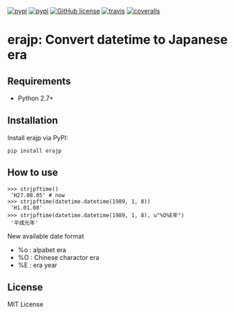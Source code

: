 [![pypi](https://img.shields.io/pypi/dm/erajp.svg)](https://pypi.python.org/pypi/erajp)
[![pypi](https://img.shields.io/pypi/v/erajp.svg)](https://pypi.python.org/pypi/erajp)
[![GitHub license](https://img.shields.io/github/license/recruit-mtl/erajp.svg)](https://github.com/recruit-mtl/erajp)
[![travis](https://img.shields.io/travis/recruit-mtl/erajp.svg)](https://travis-ci.org/recruit-mtl/erajp)
[![coveralls](https://img.shields.io/coveralls/recruit-mtl/erajp.svg)](https://coveralls.io/github/recruit-mtl/erajp)

# erajp: Convert datetime to Japanese era

## Requirements
- Python 2.7+

## Installation

Install erajp via PyPI:
```
pip install erajp
```

## How to use

```
>>> strjpftime()
 'H27.08.05' # now
>>> strjpftime(datetime.datetime(1989, 1, 8)) 
 'H1.01.08'
>>> strjpftime(datetime.datetime(1989, 1, 8), u"%O%E年")
 '平成元年'
```

New available date format
 
 - %o : alpabet era
 - %O : Chinese charactor era
 - %E : era year

## License
MIT License
